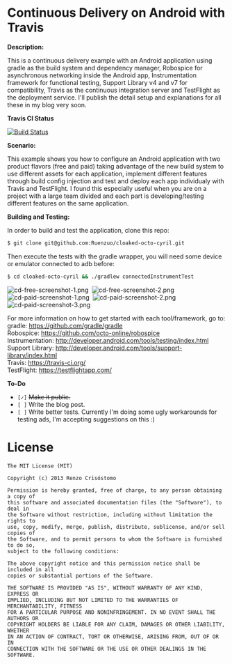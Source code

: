 Continuous Delivery on Android with Travis
==========================================

__Description:__

This is a continuous delivery example with an Android application using gradle as the build system and dependency manager, Robospice for asynchronous networking inside the Android app, Instrumentation framework for functional testing, Support Library v4 and v7 for compatibility, Travis as the continuous integration server and TestFlight as the deployment service. I'll publish the detail setup and explanations for all these in my blog very soon.

__Travis CI Status__

[![Build Status](https://travis-ci.org/Ruenzuo/cloaked-octo-cyril.png)](https://travis-ci.org/Ruenzuo/cloaked-octo-cyril)

__Scenario:__

This example shows you how to configure an Android application with two product flavors (free and paid) taking advantage of the new build system to use different assets for each application, implement different features through build config injection and test and deploy each app individualy with Travis and TestFlight. I found this especially useful when you are on a project with a large team divided and each part is developing/testing different features on the same application.

__Building and Testing:__

In order to build and test the application, clone this repo:

```sh
$ git clone git@github.com:Ruenzuo/cloaked-octo-cyril.git
```

Then execute the tests with the gradle wrapper, you will need some device or emulator connected to adb before:

```sh
$ cd cloaked-octo-cyril && ./gradlew connectedInstrumentTest
```

![cd-free-screenshot-1.png](https://dl.dropboxusercontent.com/u/99114459/cd-free-screenshot-1.png)&nbsp;
![cd-free-screenshot-2.png](https://dl.dropboxusercontent.com/u/99114459/cd-free-screenshot-2.png)
![cd-paid-screenshot-1.png](https://dl.dropboxusercontent.com/u/99114459/cd-paid-screenshot-1.png)&nbsp;
![cd-paid-screenshot-2.png](https://dl.dropboxusercontent.com/u/99114459/cd-paid-screenshot-2.png)
![cd-paid-screenshot-3.png](https://dl.dropboxusercontent.com/u/99114459/cd-paid-screenshot-3.png)

For more information on how to get started with each tool/framework, go to:  
gradle: https://github.com/gradle/gradle  
Robospice: https://github.com/octo-online/robospice  
Instrumentation: http://developer.android.com/tools/testing/index.html  
Support Library: http://developer.android.com/tools/support-library/index.html  
Travis: https://travis-ci.org/  
TestFlight: https://testflightapp.com/

__To-Do__

* `[✓]` <del>Make it public.</del>
* `[ ]` Write the blog post.
* `[ ]` Write better tests. Currently I'm doing some ugly workarounds for testing ads, I'm accepting suggestions on this :)

License
=======

    The MIT License (MIT)

    Copyright (c) 2013 Renzo Crisóstomo

    Permission is hereby granted, free of charge, to any person obtaining a copy of
    this software and associated documentation files (the "Software"), to deal in
    the Software without restriction, including without limitation the rights to
    use, copy, modify, merge, publish, distribute, sublicense, and/or sell copies of
    the Software, and to permit persons to whom the Software is furnished to do so,
    subject to the following conditions:

    The above copyright notice and this permission notice shall be included in all
    copies or substantial portions of the Software.

    THE SOFTWARE IS PROVIDED "AS IS", WITHOUT WARRANTY OF ANY KIND, EXPRESS OR
    IMPLIED, INCLUDING BUT NOT LIMITED TO THE WARRANTIES OF MERCHANTABILITY, FITNESS
    FOR A PARTICULAR PURPOSE AND NONINFRINGEMENT. IN NO EVENT SHALL THE AUTHORS OR
    COPYRIGHT HOLDERS BE LIABLE FOR ANY CLAIM, DAMAGES OR OTHER LIABILITY, WHETHER
    IN AN ACTION OF CONTRACT, TORT OR OTHERWISE, ARISING FROM, OUT OF OR IN
    CONNECTION WITH THE SOFTWARE OR THE USE OR OTHER DEALINGS IN THE SOFTWARE.
